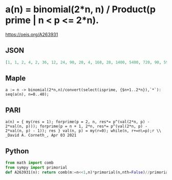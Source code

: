 # a\(n\) \= binomial\(2\*n, n\) / Product\(p prime \| n < p <\= 2\*n\)\.
https://oeis.org/A263931
## JSON
```JSON
[1, 1, 2, 4, 2, 36, 12, 24, 90, 20, 4, 168, 28, 1400, 5400, 720, 90, 5940, 23100, 46200, 180180, 17160, 1560, 140400, 11700, 45864, 179928, 13328, 52360, 5969040, 397936, 795872, 3133746, 12345060, 726180, 2863224, 159068, 318136, 1255800, 4958800, 247940]
```
## Maple
```Maple
a := n -> binomial(2*n,n)/convert(select(isprime, {$n+1..2*n}),`*`):
seq(a(n), n=0..40);
```
## PARI
```PARI
a(n) = { my(res = 1); forprime(p = 2, n, res*= p^(val(2*n, p) - 2*val(n, p))); forprime(p = n + 1, 2*n, res*= p^(val(2*n, p) - 2*val(n, p) - 1)); res } val(n, p) = my(r=0); while(n, r+=n\=p);r \\ _David A. Corneth_, Apr 03 2021
```
## Python
```Python
from math import comb
from sympy import primorial
def A263931(n): return comb(m:=n<<1,n)*primorial(n,nth=False)//primorial(m,nth=False) if n else 1 # _Chai Wah Wu_, Sep 07 2022
```
